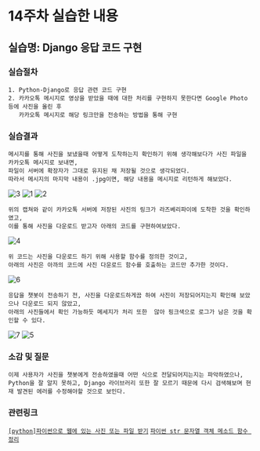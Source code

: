 # 14주차 실습한 내용

## 실습명: Django 응답 코드 구현

### 실습절차
```
1. Python-Django로 응답 관련 코드 구현
2. 카카오톡 메시지로 영상을 받았을 때에 대한 처리를 구현하지 못한다면 Google Photo 등에 사진을 올린 후
   카카오톡 메시지로 해당 링크만을 전송하는 방법을 통해 구현
```

### 실습결과
```
메시지를 통해 사진을 보냈을때 어떻게 도착하는지 확인하기 위해 생각해보다가 사진 파일을 카카오톡 메시지로 보내면,
파일이 서버에 확장자가 그대로 유지된 채 저장될 것으로 생각되었다.
따라서 메시지의 마지막 내용이 .jpg이면, 해당 내용을 메시지로 리턴하게 해보았다.
```
![3](https://user-images.githubusercontent.com/43947747/49337900-200ece00-f65e-11e8-82b7-e91ec159486b.PNG)
![1](https://user-images.githubusercontent.com/43947747/49337866-95c66a00-f65d-11e8-8908-7cbf30993dff.PNG)
![2](https://user-images.githubusercontent.com/43947747/49337878-c6a69f00-f65d-11e8-9991-f581e9258439.PNG)
```
위의 캡쳐와 같이 카카오톡 서버에 저장된 사진의 링크가 라즈베리파이에 도착한 것을 확인하였고,
이를 통해 사진을 다운로드 받고자 아래의 코드를 구현하여보았다.
```
![4](https://user-images.githubusercontent.com/43947747/49338212-040d2b80-f662-11e8-9a01-da2d12c2c5a9.PNG)
```
위 코드는 사진을 다운로드 하기 위해 사용할 함수를 정의한 것이고,
아래의 사진은 아까의 코드에 사진 다운로드 함수를 호출하는 코드만 추가한 것이다.
```
![6](https://user-images.githubusercontent.com/43947747/49338246-420a4f80-f662-11e8-8703-23f60ca276c0.PNG)
```
응답을 챗봇이 전송하기 전, 사진을 다운로드하게끔 하여 사진이 저장되어지는지 확인해 보았으나 다운로드 되지 않았고,
아래의 사진들에서 확인 가능하듯 메세지가 처리 또한  않아 핑크색으로 로그가 남은 것을 확인할 수 있다.
```
![7](https://user-images.githubusercontent.com/43947747/49338299-c8bf2c80-f662-11e8-9f15-b550dc57307d.PNG)
![5](https://user-images.githubusercontent.com/43947747/49338307-d2e12b00-f662-11e8-9833-bd9b1c38a829.PNG)

### 소감 및 질문
```
이제 사용자가 사진을 챗봇에게 전송하였을때 어떤 식으로 전달되어지는지는 파악하였으나,
Python을 잘 알지 못하고, Django 라이브러리 또한 잘 모르기 때문에 다시 검색해보며 현재 발견된 에러를 수정해야할 것으로 보인다.
```

### 관련링크
[```[python]파이썬으로 웹에 있는 사진 또는 파일 받기```](http://www.sagein.net/649)
[```파이썬 str 문자열 객체 메소드 함수 정리```](http://withcoding.com/74)
